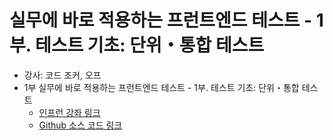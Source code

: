 # 실무에 바로 적용하는 프런트엔드 테스트 - 1부. 테스트 기초: 단위・통합 테스트

* 강사: 코드 조커, 오프
* 1부 실무에 바로 적용하는 프런트엔드 테스트 - 1부. 테스트 기초: 단위・통합 테스트
  * [인프런 강좌 링크](https://www.inflearn.com/course/%EC%8B%A4%EB%AC%B4%EC%A0%81%EC%9A%A9-%ED%94%84%EB%9F%B0%ED%8A%B8%EC%97%94%EB%93%9C-%ED%85%8C%EC%8A%A4%ED%8A%B8-1%EB%B6%80/dashboard)
  * [Github 소스 코드 링크](https://github.com/practical-fe-testing/test-example-shopping-mall)
